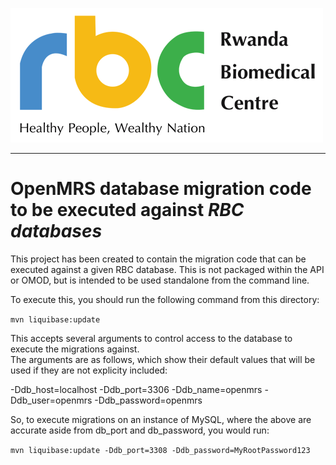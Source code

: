 ![alt tag](readme/rbc-logo.png)

-----

# OpenMRS database migration code to be executed against _RBC databases_

This project has been created to contain the migration code that can be executed against a given RBC database. This is not packaged within the API or OMOD, but is intended to be used standalone from the command line.

To execute this, you should run the following command from this directory:

`mvn liquibase:update`

This accepts several arguments to control access to the database to execute the migrations against.  
The arguments are as follows, which show their default values that will be used if they are not explicity included:

-Ddb_host=localhost
-Ddb_port=3306
-Ddb_name=openmrs
-Ddb_user=openmrs
-Ddb_password=openmrs

So, to execute migrations on an instance of MySQL, where the above are accurate aside from db_port and db_password,
you would run:

`mvn liquibase:update -Ddb_port=3308 -Ddb_password=MyRootPassword123`
